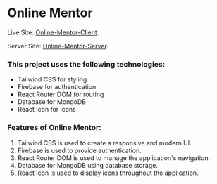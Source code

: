 # Online Mentor 

Live Site: [Online-Mentor-Client](https://online-mentor-a5d39.web.app/).

Server Site: [Online-Mentor-Server](https://online-mentor-server.vercel.app/).

### This project uses the following technologies:

- Tailwind CSS for styling
- Firebase for authentication 
- React Router DOM for routing
- Database for MongoDB
- React Icon for icons

### Features of Online Mentor:

1. Tailwind CSS is used to create a responsive and modern UI.
2. Firebase is used to provide authentication.
3. React Router DOM is used to manage the application's navigation.
4. Database for MongoDB using database storage.
5. React Icon is used to display icons throughout the application.
